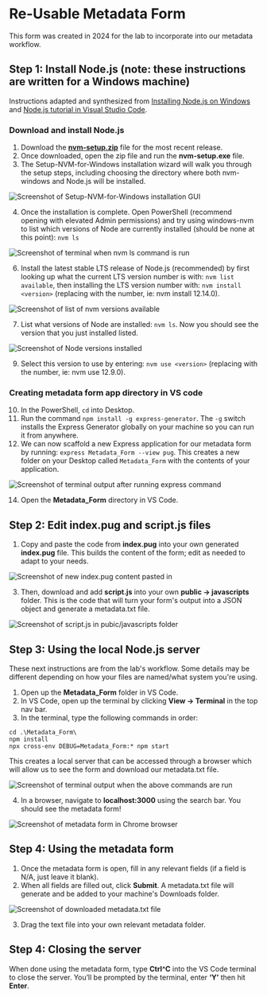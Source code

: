 # Re-Usable Metadata Form
This form was created in 2024 for the lab to incorporate into our metadata workflow.

## Step 1: Install Node.js (note: these instructions are written for a Windows machine)
Instructions adapted and synthesized from [Installing Node.js on Windows](https://learn.microsoft.com/en-us/windows/dev-environment/javascript/nodejs-on-windows) and [Node.js tutorial in Visual Studio Code](https://code.visualstudio.com/docs/nodejs/nodejs-tutorial).

### Download and install Node.js
1. Download the [**nvm-setup.zip**](https://github.com/coreybutler/nvm-windows/releases) file for the most recent release.
2. Once downloaded, open the zip file and run the **nvm-setup.exe** file.
3. The Setup-NVM-for-Windows installation wizard will walk you through the setup steps, including choosing the directory where both nvm-windows and Node.js will be installed.
   
![Screenshot of Setup-NVM-for-Windows installation GUI](https://learn.microsoft.com/en-us/windows/images/install-nvm-for-windows-wizard.png)

4. Once the installation is complete. Open PowerShell (recommend opening with elevated Admin permissions) and try using windows-nvm to list which versions of Node are currently installed (should be none at this point): ```nvm ls```

![Screenshot of terminal when nvm ls command is run](https://learn.microsoft.com/en-us/windows/images/windows-nvm-powershell-no-node.png)

6. Install the latest stable LTS release of Node.js (recommended) by first looking up what the current LTS version number is with: ```nvm list available```, then installing the LTS version number with: ```nvm install <version>``` (replacing <version> with the number, ie: nvm install 12.14.0).

![Screenshot of list of nvm versions available](https://learn.microsoft.com/en-us/windows/images/windows-nvm-list.png)

7. List what versions of Node are installed: ```nvm ls```. Now you should see the version that you just installed listed.

![Screenshot of Node versions installed](https://github.com/user-attachments/assets/a553d254-3a80-4db3-8c65-d7a191c02e1c)

9. Select this version to use by entering: ```nvm use <version>``` (replacing <version> with the number, ie: nvm use 12.9.0).

### Creating metadata form app directory in VS code
10. In the PowerShell, ```cd``` into Desktop.
11. Run the command ```npm install -g express-generator```. The ```-g``` switch installs the Express Generator globally on your machine so you can run it from anywhere.
12. We can now scaffold a new Express application for our metadata form by running: ```express Metadata_Form --view pug```. This creates a new folder on your Desktop called ```Metadata_Form``` with the contents of your application.

![Screenshot of terminal output after running express command](https://github.com/user-attachments/assets/b60b8165-8fc1-4771-a664-ad06069160c1)

14. Open the **Metadata_Form** directory in VS Code.

## Step 2: Edit index.pug and script.js files
1. Copy and paste the code from **index.pug** into your own generated **index.pug** file. This builds the content of the form; edit as needed to adapt to your needs.

![Screenshot of new index.pug content pasted in](https://github.com/user-attachments/assets/bbed45a6-8760-4bef-b80c-9dbcf69ff698)

3. Then, download and add **script.js** into your own **public -> javascripts** folder. This is the code that will turn your form's output into a JSON object and generate a metadata.txt file.

![Screenshot of script.js in pubic/javascripts folder](https://github.com/user-attachments/assets/4be73353-5131-405e-b3de-50d1b03c0122)

## Step 3: Using the local Node.js server
These next instructions are from the lab's workflow. Some details may be different depending on how your files are named/what system you're using.

1. Open up the **Metadata_Form** folder in VS Code.
2. In VS Code, open up the terminal by clicking **View -> Terminal** in the top nav bar.
3. In the terminal, type the following commands in order:

```
cd .\Metadata_Form\
npm install
npx cross-env DEBUG=Metadata_Form:* npm start
```

This creates a local server that can be accessed through a browser which will allow us to see the form and download our metadata.txt file.

![Screenshot of terminal output when the above commands are run](https://github.com/user-attachments/assets/23d640b3-8f0e-4646-9ed4-e40ebd4655b2)

4. In a browser, navigate to **localhost:3000** using the search bar. You should see the metadata form!

![Screenshot of metadata form in Chrome browser](https://github.com/user-attachments/assets/4c2b6de9-502a-460f-9706-7b3c8e4ab3d7)

## Step 4: Using the metadata form
1. Once the metadata form is open, fill in any relevant fields (if a field is N/A, just leave it blank).
2. When all fields are filled out, click **Submit**. A metadata.txt file will generate and be added to your machine's Downloads folder.

![Screenshot of downloaded metadata.txt file](https://github.com/user-attachments/assets/9597e1fb-a1b7-405b-8531-d4fbc5c186f5)

3. Drag the text file into your own relevant metadata folder.

## Step 4: Closing the server
When done using the metadata form, type **Ctrl^C** into the VS Code terminal to close the server. You’ll be prompted by the terminal, enter **‘Y’** then hit **Enter**.

